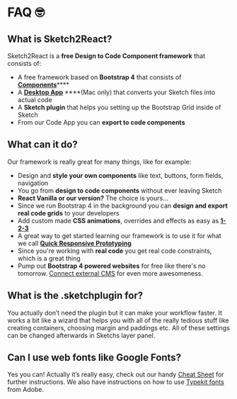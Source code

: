 # FAQ 🤓

## What is Sketch2React?

Sketch2React is a **free Design to Code Component framework** that consists of:

* A free framework based on **Bootstrap 4** that consists of [**Components**](https://sketch2react.gitbook.io/sketch2react-io/develop/components)\*\*\*\*
* A [**Desktop App**](https://sketch2react.gitbook.io/sketch2react-io/develop/code-app) ****\(Mac only\) that converts your Sketch files into actual code
* A **Sketch plugin** that helps you setting up the Bootstrap Grid inside of Sketch
* From our Code App you can **export to code components**

## What can it do?

Our framework is really great for many things, like for example:

* Design and **style your own components** like text, buttons, form fields, navigation
* You go from **design to code components** without ever leaving Sketch
* **React Vanilla or our version?** The choice is yours…
* Since we run Bootstrap 4 in the background you can **design and export real code grids** to your developers
* Add custom made **CSS animations**, overrides and effects as easy as [**1-2-3**](https://medium.com/sketch2react/css-animations-inside-of-sketch-with-sketch2react-d5d248633ac0)
* A great way to get started learning our framework is to use it for what we call [**Quick Responsive Prototyping**](https://medium.com/sketch-app-sources/how-to-use-sketch2react-for-quick-responsive-prototyping-cf02bce4e5b0)
* Since you're working with **real code** you get real code constraints, which is a great thing
* Pump out **Bootstrap 4 powered websites** for free like there's no tomorrow.  [Connect external CMS](https://twitter.com/Sketch2R/status/1095970041936429056) for even more awesomeness.

## What is the .sketchplugin for?

You actually don’t need the plugin but it can make your workflow faster. It works a bit like a wizard that helps you with all of the really tedious stuff like creating containers, choosing margin and paddings etc. All of these settings can be changed afterwards in Sketchs layer panel.

## Can I use web fonts like Google Fonts?

Yes you can! Actually it’s really easy, check out our handy [Cheat Sheet](https://sketch2react.gitbook.io/sketch2react-io/~/edit/drafts/-LLAM2hl82xAVmvUkC0F/faq) for further instructions. We also have instructions on how to use [Typekit fonts](https://fonts.adobe.com/typekit) from Adobe. 



